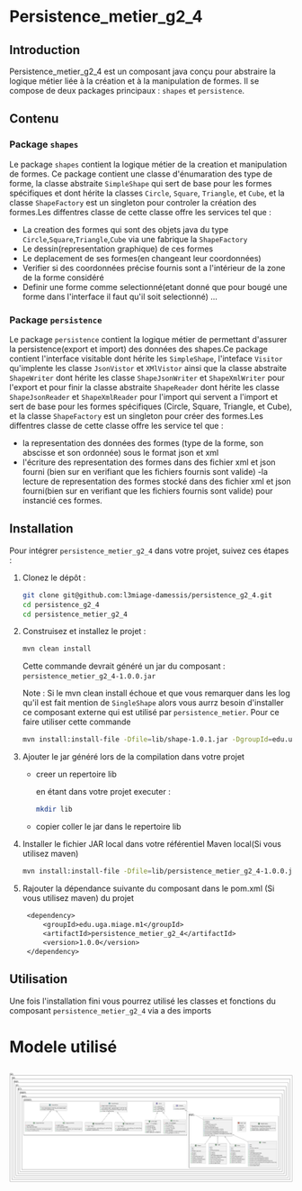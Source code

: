 # Persistence_metier_g2_4

## Introduction

Persistence_metier_g2_4 est un composant java conçu pour abstraire la logique métier liée à la création et à la manipulation de formes. 
Il se compose de deux packages principaux : `shapes` et `persistence`. 

## Contenu

### Package `shapes`

Le package `shapes` contient la logique métier de la creation et manipulation de formes. Ce package contient une classe d'énumaration des type de forme, la classe abstraite `SimpleShape` qui sert de base pour les formes spécifiques et dont hérite la classes `Circle`, `Square`, `Triangle`, et `Cube`, et la classe `ShapeFactory` est un singleton pour controler la création des formes.Les diffentres classe de cette classe offre les services tel que :
- La creation des formes qui sont des objets java du type `Circle`,`Square`,`Triangle`,`Cube` via une fabrique la `ShapeFactory`
- Le dessin(representation graphique) de ces formes 
- Le deplacement de ses formes(en changeant leur coordonnées)
- Verifier si des coordonnées précise fournis sont a l'intérieur de la zone de la forme considéré
- Definir une forme comme selectionné(etant donné que pour bougé une forme dans l'interface il faut qu'il soit selectionné)
...

### Package `persistence`

Le package `persistence` contient la logique métier de permettant d'assurer la persistence(export et import) des données des shapes.Ce package contient l'interface visitable dont hérite les `SimpleShape`,  l'inteface `Visitor` qu'implente les classe `JsonVistor` et `XMlVistor` ainsi que la classe abstraite `ShapeWriter` dont hérite les classe `ShapeJsonWriter` et `ShapeXmlWriter` pour l'export et pour finir la classe abstraite `ShapeReader` dont hérite les classe `ShapeJsonReader` et `ShapeXmlReader` pour l'import qui servent a l'import et  sert de base pour les formes spécifiques (Circle, Square, Triangle, et Cube), et la classe `ShapeFactory` est un singleton pour créer des formes.Les diffentres classe de cette classe offre les service tel que :
- la representation des données des formes (type de la forme, son abscisse et son ordonnée) sous le format json et xml
- l'écriture des representation des formes dans des fichier xml et json fourni (bien sur en verifiant que les fichiers fournis sont valide)
-la lecture de representation des formes stocké dans des fichier xml et json fourni(bien sur en verifiant que les fichiers fournis sont valide) pour instancié ces formes.

## Installation

Pour intégrer `persistence_metier_g2_4` dans votre projet, suivez ces étapes :

1. Clonez le dépôt :

    ```bash
    git clone git@github.com:l3miage-damessis/persistence_g2_4.git
    cd persistence_g2_4
    cd persistence_metier_g2_4
    ```

2. Construisez et installez le projet :

    ```bash
    mvn clean install
    ```
    Cette commande devrait généré un jar du composant : `persistence_metier_g2_4-1.0.0.jar`

    Note : Si le mvn clean install échoue et que vous remarquer dans les log qu'il est fait mention de `SingleShape` alors vous aurrz besoin d'installer ce composant externe qui est utilisé par `persistence_metier`. Pour ce faire utiliser cette commande 

     ```bash
    mvn install:install-file -Dfile=lib/shape-1.0.1.jar -DgroupId=edu.uga.miage.m1 -DartifactId=edu.uga.singleshape -Dversion=1.0.1 -Dpackaging=jar -DgeneratePom=true
     ```
    
3. Ajouter le jar généré lors de la compilation dans votre projet

    - creer un repertoire lib

        en étant dans votre projet executer :

        ```bash
        mkdir lib
        ```
    - copier coller le jar dans le repertoire lib

4. Installer le fichier JAR local dans votre référentiel Maven local(Si vous utilisez maven)

    ```bash
    mvn install:install-file -Dfile=lib/persistence_metier_g2_4-1.0.0.jar -DgroupId=edu.uga.miage.m1 -DartifactId=persistence_metier_g2_4 -Dversion=1.0.0 -Dpackaging=jar -DgeneratePom=true
    ```
   
5. Rajouter la dépendance suivante du composant dans le pom.xml (Si vous utilisez maven) du projet

		<dependency>
			<groupId>edu.uga.miage.m1</groupId>
			<artifactId>persistence_metier_g2_4</artifactId>
			<version>1.0.0</version>
		</dependency>

## Utilisation

Une fois l'installation fini vous pourrez utilisé les classes et fonctions du composant `persistence_metier_g2_4` via a des imports

# Modele utilisé

##

<img title="a title" alt="Alt text" src="conception\image\Diagramme_de_classe_Composant_persistence_metier_g2_4.png">




